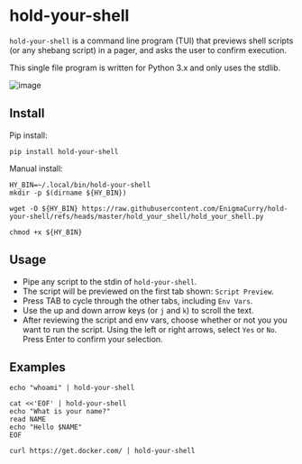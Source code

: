 # hold-your-shell

`hold-your-shell` is a command line program (TUI) that previews shell
scripts (or any shebang script) in a pager, and asks the user to
confirm execution.

This single file program is written for Python 3.x and only uses the
stdlib.

![image](https://github.com/user-attachments/assets/2f0c2411-1de6-48ef-a1e2-b4984367e558)

## Install

Pip install:

```
pip install hold-your-shell
```

Manual install:

```
HY_BIN=~/.local/bin/hold-your-shell
mkdir -p $(dirname ${HY_BIN})

wget -O ${HY_BIN} https://raw.githubusercontent.com/EnigmaCurry/hold-your-shell/refs/heads/master/hold_your_shell/hold_your_shell.py

chmod +x ${HY_BIN}
```

## Usage

 * Pipe any script to the stdin of `hold-your-shell`.
 * The script will be previewed on the first tab shown: `Script Preview`.
 * Press TAB to cycle through the other tabs, including `Env Vars`.
 * Use the up and down arrow keys (or `j` and `k`) to scroll the text.
 * After reviewing the script and env vars, choose whether or not you
   you want to run the script. Using the left or right arrows, select
   `Yes` or `No`. Press Enter to confirm your selection.

## Examples

```
echo "whoami" | hold-your-shell
```

```
cat <<'EOF' | hold-your-shell
echo "What is your name?"
read NAME
echo "Hello $NAME"
EOF
```

```
curl https://get.docker.com/ | hold-your-shell
```
